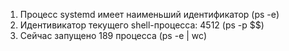1. Процесс systemd имеет наименьший идентификатор (ps -e)  
2. Идентивикатор текущего shell-процесса: 4512 (ps -p $$)  
3. Сейчас запущено 189 процесса (ps -e | wc)